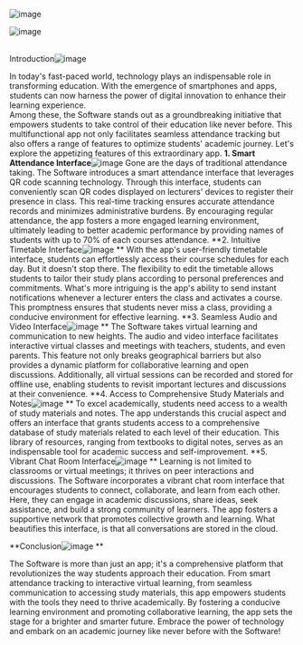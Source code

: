 ![image](https://github.com/Chifrica/Revolutionizing-Student-Learning/assets/76081468/996415c2-6a40-4f7d-8183-7ee41d98880a)

![image](https://github.com/Chifrica/Revolutionizing-Student-Learning/assets/76081468/39033f5e-6e5e-49e7-b502-d31a0a56e57d)
<br>
<br>

Introduction![image](https://github.com/Chifrica/Revolutionizing-Student-Learning/assets/76081468/0e51c348-2180-43f0-bb2c-bccd40bcdda5)

In today's fast-paced world, technology plays an indispensable role in transforming education. With the emergence of smartphones and apps, students can now harness the power of digital innovation to enhance their learning experience. <br> Among these, the Software stands out as a groundbreaking initiative that empowers students to take control of their education like never before. This multifunctional app not only facilitates seamless attendance tracking but also offers a range of features to optimize students' academic journey. Let's explore the appetizing features of this extraordinary app.
**1. Smart Attendance Interface**![image](https://github.com/Chifrica/Revolutionizing-Student-Learning/assets/76081468/922d6aa9-6d90-4442-8819-aaaa815fdc17)
Gone are the days of traditional attendance taking. The Software introduces a smart attendance interface that leverages QR code scanning technology. Through this interface, students can conveniently scan QR codes displayed on lecturers' devices to register their presence in class. This real-time tracking ensures accurate attendance records and minimizes administrative burdens. By encouraging regular attendance, the app fosters a more engaged learning environment, ultimately leading to better academic performance by providing names of students with up to 70% of each courses attendance.
**2. Intuitive Timetable Interface![image](https://github.com/Chifrica/Revolutionizing-Student-Learning/assets/76081468/ea25a262-68bf-4eee-93c1-018c85efdbc8)
**
With the app's user-friendly timetable interface, students can effortlessly access their course schedules for each day. But it doesn't stop there. The flexibility to edit the timetable allows students to tailor their study plans according to personal preferences and commitments. What's more intriguing is the app's ability to send instant notifications whenever a lecturer enters the class and activates a course. This promptness ensures that students never miss a class, providing a conducive environment for effective learning.
**3. Seamless Audio and Video Interface![image](https://github.com/Chifrica/Revolutionizing-Student-Learning/assets/76081468/677b7153-4fe8-4465-968b-20dd24f346e6)
**
The Software takes virtual learning and communication to new heights. The audio and video interface facilitates interactive virtual classes and meetings with teachers, students, and even parents. This feature not only breaks geographical barriers but also provides a dynamic platform for collaborative learning and open discussions. Additionally, all virtual sessions can be recorded and stored for offline use, enabling students to revisit important lectures and discussions at their convenience.
**4. Access to Comprehensive Study Materials and Notes![image](https://github.com/Chifrica/Revolutionizing-Student-Learning/assets/76081468/41105e66-1d44-4baf-b73b-38cea44479ed)
**
To excel academically, students need access to a wealth of study materials and notes. The app understands this crucial aspect and offers an interface that grants students access to a comprehensive database of study materials related to each level of their education. This library of resources, ranging from textbooks to digital notes, serves as an indispensable tool for academic success and self-improvement.
**5. Vibrant Chat Room Interface![image](https://github.com/Chifrica/Revolutionizing-Student-Learning/assets/76081468/1361aa9d-551f-4567-b81d-3fd0042ea1f4)
**
Learning is not limited to classrooms or virtual meetings; it thrives on peer interactions and discussions. The Software incorporates a vibrant chat room interface that encourages students to connect, collaborate, and learn from each other. Here, they can engage in academic discussions, share ideas, seek assistance, and build a strong community of learners. The app fosters a supportive network that promotes collective growth and learning. What beautifies this interface, is that all conversations are stored in the cloud.

**Conclusion![image](https://github.com/Chifrica/Revolutionizing-Student-Learning/assets/76081468/9245a1e6-c2c6-4ff1-8349-e248bea65492)
**

The Software is more than just an app; it's a comprehensive platform that revolutionizes the way students approach their education. From smart attendance tracking to interactive virtual learning, from seamless communication to accessing study materials, this app empowers students with the tools they need to thrive academically. By fostering a conducive learning environment and promoting collaborative learning, the app sets the stage for a brighter and smarter future. Embrace the power of technology and embark on an academic journey like never before with the Software!
